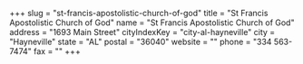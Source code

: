 +++
slug = "st-francis-apostolistic-church-of-god"
title = "St Francis Apostolistic Church of God"
name = "St Francis Apostolistic Church of God"
address = "1693 Main Street"
cityIndexKey = "city-al-hayneville"
city = "Hayneville"
state = "AL"
postal = "36040"
website = ""
phone = "334 563-7474"
fax = ""
+++
